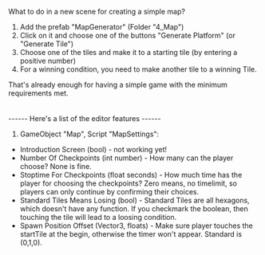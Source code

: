 What to do in a new scene for creating a simple map?
1. Add the prefab "MapGenerator" (Folder "4_Map")
2. Click on it and choose one of the buttons "Generate Platform" (or "Generate Tile")
3. Choose one of the tiles and make it to a starting tile (by entering a positive number)
4. For a winning condition, you need to make another tile to a winning Tile. 

That's already enough for having a simple game with the minimum requirements met.
 <br />
 <br />
 <br />
------ Here's a list of the editor features ------

1. GameObject "Map", Script "MapSettings":
* Introduction Screen (bool) - not working yet!
* Number Of Checkpoints (int number) - How many can the player choose? None is fine.
* Stoptime For Checkpoints (float seconds) - How much time has the player for choosing the checkpoints? Zero means, no timelimit, so players can only continue by confirming their choices.
* Standard Tiles Means Losing (bool) - Standard Tiles are all hexagons, which doesn't have any function. If you checkmark the boolean, then touching the tile will lead to a loosing condition.
* Spawn Position Offset (Vector3, floats) - Make sure player touches the startTile at the begin, otherwise the timer won't appear. Standard is (0,1,0).

